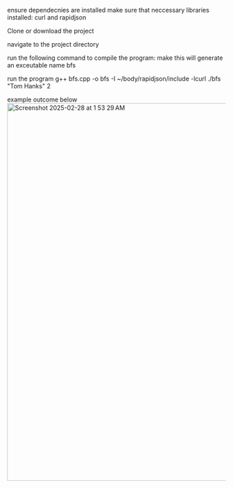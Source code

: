 ensure dependecnies are installed
    make sure that neccessary libraries installed: curl and rapidjson
    
Clone or download the project

navigate to the project directory

run the following command to compile the program: 
    make
    this will generate an exceutable name bfs

run the program
    g++ bfs.cpp -o bfs -I ~/body/rapidjson/include -lcurl
    ./bfs "Tom Hanks" 2

example outcome below
<img width="869" alt="Screenshot 2025-02-28 at 1 53 29 AM" src="https://github.com/user-attachments/assets/0e39ec7a-7378-4b12-8c76-775848151585" />
